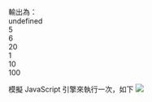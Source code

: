 輸出為：  
undefined  
5  
6  
20  
1  
10  
100  

模擬 JavaScript 引擎來執行一次，如下
![](https://github.com/potatokaka/ass_test/blob/master/week17/W17-HW3.gif?raw=true)
